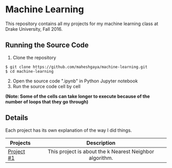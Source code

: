 # Machine Learning
This repository contains all my projects for my machine learning class at Drake University, Fall 2016.

## Running the Source Code
1. Clone the repository

  ```
  $ git clone https://github.com/maheshgaya/machine-learning.git
  $ cd machine-learning
  ```
  
2. Open the source code ".ipynb" in Python Jupyter notebook
3. Run the source code cell by cell

**(Note: Some of the cells can take longer to execute because of the number of 
loops that they go through)**

## Details
Each project has its own explanation of the way I did things.

| Projects        | Description           
| ------------- |:-------------:
| [Project #1](https://github.com/maheshgaya/machine-learning/tree/master/GayaProject1)     | This project is about the k Nearest Neighbor algorithm. 
   


